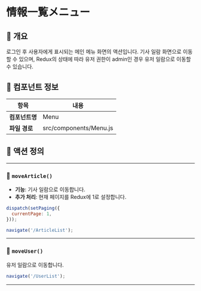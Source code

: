 # 情報一覧メニュー

## 📌 개요

로그인 후 사용자에게 표시되는 메인 메뉴 화면의 액션입니다.
기사 일람 화면으로 이동할 수 있으며,
Redux의 상태에 따라 유저 권한이 admin인 경우 유저 일람으로 이동할 수 있습니다.


## 🧩 컴포넌트 정보

| 항목               | 내용                                |
|--------------------|-------------------------------------|
| **컴포넌트명**      | Menu                              |
| **파일 경로**       | src/components/Menu.js            |


## 🔄 액션 정의

---

### 🔹 `moveArticle()`

- **기능**: 기사 일람으로 이동합니다.
- **추가 처리**: 현재 페이지를 Redux에 1로 설정합니다.

```js
dispatch(setPaging({
  currentPage: 1,
}));

navigate('/ArticleList');
```

---

### 🔹 `moveUser()`

유저 일람으로 이동합니다.

```js
navigate('/UserList');
```

---